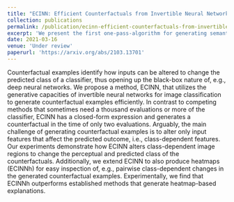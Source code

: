 ```yaml
---
title: "ECINN: Efficient Counterfactuals from Invertible Neural Networks"
collection: publications
permalink: /publication/ecinn-efficient-counterfactuals-from-invertible-neural-networks
excerpt: 'We present the first one-pass-algorithm for generating semantically meaningful counterfactual image examples.'
date: 2021-03-16
venue: 'Under review'
paperurl: 'https://arxiv.org/abs/2103.13701'
---
```


Counterfactual examples identify how inputs can be altered to change the predicted class of a classifier, thus opening up the black-box nature of, e.g., deep neural networks. We propose a method, ECINN, that utilizes the generative capacities of invertible neural networks for image classification to generate counterfactual examples efficiently. In contrast to competing methods that sometimes need a thousand evaluations or more of the classifier, ECINN has a closed-form expression and generates a counterfactual in the time of only two evaluations. Arguably, the main challenge of generating counterfactual examples is to alter only input features that affect the predicted outcome, i.e., class-dependent features. Our experiments demonstrate how ECINN alters class-dependent image regions to change the perceptual and predicted class of the counterfactuals. Additionally, we extend ECINN to also produce heatmaps (ECINNh) for easy inspection of, e.g., pairwise class-dependent changes in the generated counterfactual examples. Experimentally, we find that ECINNh outperforms established methods that generate heatmap-based explanations.

